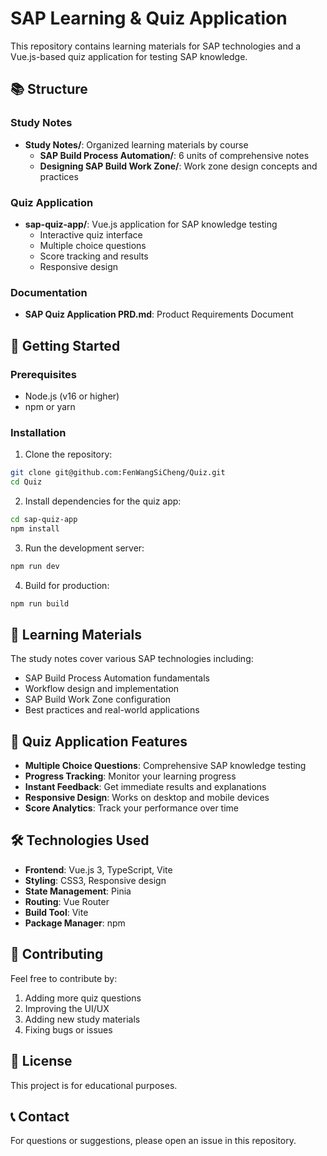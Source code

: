 # SAP Learning & Quiz Application

This repository contains learning materials for SAP technologies and a Vue.js-based quiz application for testing SAP knowledge.

## 📚 Structure

### Study Notes
- **Study Notes/**: Organized learning materials by course
  - **SAP Build Process Automation/**: 6 units of comprehensive notes
  - **Designing SAP Build Work Zone/**: Work zone design concepts and practices

### Quiz Application
- **sap-quiz-app/**: Vue.js application for SAP knowledge testing
  - Interactive quiz interface
  - Multiple choice questions
  - Score tracking and results
  - Responsive design

### Documentation
- **SAP Quiz Application PRD.md**: Product Requirements Document

## 🚀 Getting Started

### Prerequisites
- Node.js (v16 or higher)
- npm or yarn

### Installation
1. Clone the repository:
```bash
git clone git@github.com:FenWangSiCheng/Quiz.git
cd Quiz
```

2. Install dependencies for the quiz app:
```bash
cd sap-quiz-app
npm install
```

3. Run the development server:
```bash
npm run dev
```

4. Build for production:
```bash
npm run build
```

## 📖 Learning Materials

The study notes cover various SAP technologies including:
- SAP Build Process Automation fundamentals
- Workflow design and implementation
- SAP Build Work Zone configuration
- Best practices and real-world applications

## 🎯 Quiz Application Features

- **Multiple Choice Questions**: Comprehensive SAP knowledge testing
- **Progress Tracking**: Monitor your learning progress
- **Instant Feedback**: Get immediate results and explanations
- **Responsive Design**: Works on desktop and mobile devices
- **Score Analytics**: Track your performance over time

## 🛠 Technologies Used

- **Frontend**: Vue.js 3, TypeScript, Vite
- **Styling**: CSS3, Responsive design
- **State Management**: Pinia
- **Routing**: Vue Router
- **Build Tool**: Vite
- **Package Manager**: npm

## 📝 Contributing

Feel free to contribute by:
1. Adding more quiz questions
2. Improving the UI/UX
3. Adding new study materials
4. Fixing bugs or issues

## 📄 License

This project is for educational purposes.

## 📞 Contact

For questions or suggestions, please open an issue in this repository.